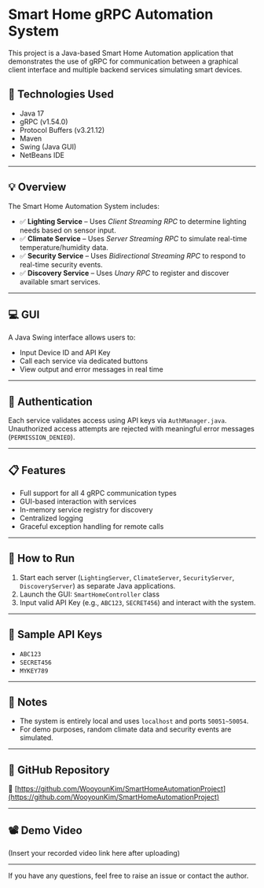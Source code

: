 # Smart Home gRPC Automation System

This project is a Java-based Smart Home Automation application that demonstrates the use of gRPC for communication between a graphical client interface and multiple backend services simulating smart devices.

## 🔧 Technologies Used
- Java 17
- gRPC (v1.54.0)
- Protocol Buffers (v3.21.12)
- Maven
- Swing (Java GUI)
- NetBeans IDE

  
---

## 💡 Overview

The Smart Home Automation System includes:

- ✅ **Lighting Service** – Uses *Client Streaming RPC* to determine lighting needs based on sensor input.
- ✅ **Climate Service** – Uses *Server Streaming RPC* to simulate real-time temperature/humidity data.
- ✅ **Security Service** – Uses *Bidirectional Streaming RPC* to respond to real-time security events.
- ✅ **Discovery Service** – Uses *Unary RPC* to register and discover available smart services.

---

## 💻 GUI

A Java Swing interface allows users to:
- Input Device ID and API Key
- Call each service via dedicated buttons
- View output and error messages in real time

---

## 🔐 Authentication

Each service validates access using API keys via `AuthManager.java`.  
Unauthorized access attempts are rejected with meaningful error messages (`PERMISSION_DENIED`).

---

## 📋 Features
- Full support for all 4 gRPC communication types
- GUI-based interaction with services
- In-memory service registry for discovery
- Centralized logging
- Graceful exception handling for remote calls

---

## 🚀 How to Run

1. Start each server (`LightingServer`, `ClimateServer`, `SecurityServer`, `DiscoveryServer`) as separate Java applications.
2. Launch the GUI: `SmartHomeController` class
3. Input valid API Key (e.g., `ABC123`, `SECRET456`) and interact with the system.

---

## 🧪 Sample API Keys
- `ABC123`
- `SECRET456`
- `MYKEY789`

---

## 📌 Notes
- The system is entirely local and uses `localhost` and ports `50051~50054`.
- For demo purposes, random climate data and security events are simulated.

---

## 📎 GitHub Repository

🔗 [https://github.com/WooyounKim/SmartHomeAutomationProject](https://github.com/WooyounKim/SmartHomeAutomationProject)

---

## 📽️ Demo Video

(Insert your recorded video link here after uploading)

---

If you have any questions, feel free to raise an issue or contact the author.

